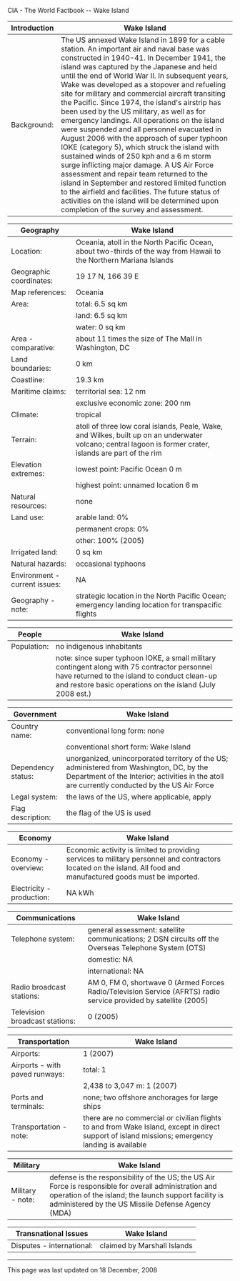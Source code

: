 CIA - The World Factbook -- Wake Island

| Introduction | Wake Island |
| --- | --- |
| Background: | The US annexed Wake Island in 1899 for a cable station. An important air and naval base was constructed in 1940-41. In December 1941, the island was captured by the Japanese and held until the end of World War II. In subsequent years, Wake was developed as a stopover and refueling site for military and commercial aircraft transiting the Pacific. Since 1974, the island's airstrip has been used by the US military, as well as for emergency landings. All operations on the island were suspended and all personnel evacuated in August 2006 with the approach of super typhoon IOKE (category 5), which struck the island with sustained winds of 250 kph and a 6 m storm surge inflicting major damage. A US Air Force assessment and repair team returned to the island in September and restored limited function to the airfield and facilities. The future status of activities on the island will be determined upon completion of the survey and assessment. |

| Geography | Wake Island |
| --- | --- |
| Location: | Oceania, atoll in the North Pacific Ocean, about two-thirds of the way from Hawaii to the Northern Mariana Islands |
| Geographic coordinates: | 19 17 N, 166 39 E |
| Map references: | Oceania |
| Area: | total: 6.5 sq km |
| | land: 6.5 sq km |
| | water: 0 sq km |
| Area - comparative: | about 11 times the size of The Mall in Washington, DC |
| Land boundaries: | 0 km |
| Coastline: | 19.3 km |
| Maritime claims: | territorial sea: 12 nm |
| | exclusive economic zone: 200 nm |
| Climate: | tropical |
| Terrain: | atoll of three low coral islands, Peale, Wake, and Wilkes, built up on an underwater volcano; central lagoon is former crater, islands are part of the rim |
| Elevation extremes: | lowest point: Pacific Ocean 0 m |
| | highest point: unnamed location 6 m |
| Natural resources: | none |
| Land use: | arable land: 0% |
| | permanent crops: 0% |
| | other: 100% (2005) |
| Irrigated land: | 0 sq km |
| Natural hazards: | occasional typhoons |
| Environment - current issues: | NA |
| Geography - note: | strategic location in the North Pacific Ocean; emergency landing location for transpacific flights |

| People | Wake Island |
| --- | --- |
| Population: | no indigenous inhabitants |
| | note: since super typhoon IOKE, a small military contingent along with 75 contractor personnel have returned to the island to conduct clean-up and restore basic operations on the island (July 2008 est.) |

| Government | Wake Island |
| --- | --- |
| Country name: | conventional long form: none |
| | conventional short form: Wake Island |
| Dependency status: | unorganized, unincorporated territory of the US; administered from Washington, DC, by the Department of the Interior; activities in the atoll are currently conducted by the US Air Force |
| Legal system: | the laws of the US, where applicable, apply |
| Flag description: | the flag of the US is used |

| Economy | Wake Island |
| --- | --- |
| Economy - overview: | Economic activity is limited to providing services to military personnel and contractors located on the island. All food and manufactured goods must be imported. |
| Electricity - production: | NA kWh |

| Communications | Wake Island |
| --- | --- |
| Telephone system: | general assessment: satellite communications; 2 DSN circuits off the Overseas Telephone System (OTS) |
| | domestic: NA |
| | international: NA |
| Radio broadcast stations: | AM 0, FM 0, shortwave 0 (Armed Forces Radio/Television Service (AFRTS) radio service provided by satellite (2005) |
| Television broadcast stations: | 0 (2005) |

| Transportation | Wake Island |
| --- | --- |
| Airports: | 1 (2007) |
| Airports - with paved runways: | total: 1 |
| | 2,438 to 3,047 m: 1 (2007) |
| Ports and terminals: | none; two offshore anchorages for large ships |
| Transportation - note: | there are no commercial or civilian flights to and from Wake Island, except in direct support of island missions; emergency landing is available |

| Military | Wake Island |
| --- | --- |
| Military - note: | defense is the responsibility of the US; the US Air Force is responsible for overall administration and operation of the island; the launch support facility is administered by the US Missile Defense Agency (MDA) |

| Transnational Issues | Wake Island |
| --- | --- |
| Disputes - international: | claimed by Marshall Islands |

---
This page was last updated on 18 December, 2008                      